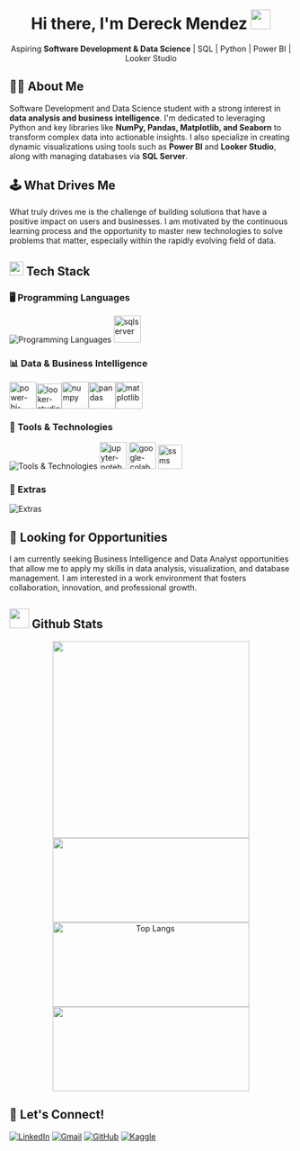 <h1 align="center"><b>Hi there, I'm Dereck Mendez </b><img src="https://media.giphy.com/media/hvRJCLFzcasrR4ia7z/giphy.gif" width="35"></h1>
<p align="center">
Aspiring <strong>Software Development & Data Science</strong> | SQL | Python | Power BI | Looker Studio
</p>

## 👨‍💻 About Me

Software Development and Data Science student with a strong interest in **data analysis and business intelligence**. I'm dedicated to leveraging Python and key libraries like **NumPy, Pandas, Matplotlib, and Seaborn** to transform complex data into actionable insights. I also specialize in creating dynamic visualizations using tools such as **Power BI** and **Looker Studio**, along with managing databases via **SQL Server**.

## 🕹️ What Drives Me

What truly drives me is the challenge of building solutions that have a positive impact on users and businesses. I am motivated by the continuous learning process and the opportunity to master new technologies to solve problems that matter, especially within the rapidly evolving field of data.

## <img src="https://media2.giphy.com/media/QssGEmpkyEOhBCb7e1/giphy.gif?cid=ecf05e47a0n3gi1bfqntqmob8g9aid1oyj2wr3ds3mg700bl&rid=giphy.gif" width ="25"><b> Tech Stack</b>

### 🖥️ Programming Languages

![Programming Languages](https://skillicons.dev/icons?i=python,java,r,mysql)
<img width="48" height="48" src="https://github.com/user-attachments/assets/34610dc1-39db-4ccb-9c9f-479b7ba9eb82" alt="sqlserver"/>

### 📊 Data & Business Intelligence

<img width="48" height="48" src="https://img.icons8.com/color/48/power-bi-2021.png" alt="power-bi-2021"/><img width="45" height="45" src="https://img.icons8.com/?size=100&id=SruJhzn0nnLl&format=png&color=000000" alt="looker-studio"/><img width="48" height="48" src="https://img.icons8.com/color/48/numpy.png" alt="numpy"/><img width="48" height="48" src="https://img.icons8.com/color/48/pandas.png" alt="pandas"/><img width="48" height="48" src="https://github.com/user-attachments/assets/43218651-0a52-44b5-92c7-35a1bcf129b3" alt="matplotlib"/>

### 🔧 Tools & Technologies

![Tools & Technologies](https://skillicons.dev/icons?i=git,github,idea,pycharm,vscode)
<img width="48" height="48" src="https://github.com/user-attachments/assets/eccdd28b-4c77-462e-bbd8-1b00eb1ecc3b" alt="jupyter-notebook"/>
<img width="48" height="48" src="https://github.com/user-attachments/assets/a0e3f677-ddb6-43c8-aecd-4790a5d6f9f3" alt="google-colab"/>
<img width="43" height="43" src="https://datamodel.com/wp-content/uploads/2025/05/ssms_21.png" alt="ssms"/>

### 🧮 Extras

![Extras](https://skillicons.dev/icons?i=figma,obsidian,notion,md,latex,bash)

## 🌱 Looking for Opportunities

I am currently seeking Business Intelligence and Data Analyst opportunities that allow me to apply my skills in data analysis, visualization, and database management. I am interested in a work environment that fosters collaboration, innovation, and professional growth.

## <img src="https://media.giphy.com/media/iY8CRBdQXODJSCERIr/giphy.gif" width="35"><b> Github Stats</b>

<p align="center">
  <img src="https://github-readme-stats.vercel.app/api?username=ayorick23&show_icons=true&theme=dracula" width="350px"><br>
  <img src="https://github-readme-streak-stats.herokuapp.com/?user=ayorick23&theme=dracula" height="150" width="350px"><br>
  <img src="https://github-readme-stats.vercel.app/api/top-langs/?username=ayorick23&layout=compact&theme=midnight-purple&hide=html,css" alt="Top Langs" height="150px" width="350px">
  <img src="https://github-readme-stats.vercel.app/api/top-langs/?username=ayorick23&layout=compact" height = "150" width="350px">
</p>

## 📩 Let's Connect!

[![LinkedIn](https://img.shields.io/badge/-LinkedIn-blue?style=flat&logo=linkedin&logoColor=white)](https://linkedin.com/in/dereckmendez/)
[![Gmail](https://img.shields.io/badge/-Email-D14836?style=flat&logo=gmail&logoColor=white)](mailto:mayorickhenry@gmail.com)
[![GitHub](https://img.shields.io/badge/-GitHub-181717?style=flat&logo=github&logoColor=white)](https://github.com/ayorick23)
[![Kaggle](https://img.shields.io/badge/-Kaggle-181717?style=flat&logo=kaggle&logoColor=white)](https://www.kaggle.com/dereckmendez)

